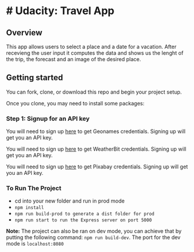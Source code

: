 # # Udacity: Travel App

## Overview

This app allows users to select a place and a date for a vacation. After recevieng the user input it computes the data and shows us the lenght of the trip, the forecast and an image of the desired place.

## Getting started

You can fork, clone, or download this repo and begin your project setup.

Once you clone, you may need to install some packages:

### Step 1: Signup for an API key

You will need to sign up [here](http://www.geonames.org/export/web-services.html) to get Geonames credentials. Signing up will get you an API key.

You will need to sign up [here](https://www.weatherbit.io/api) to get WeatherBit credentials. Signing up will get you an API key.

You will need to sign up [here](https://pixabay.com/) to get Pixabay credentials. Signing up will get you an API key.

### To Run The Project

- cd into your new folder and run in prod mode
- `npm install`
- `npm run build-prod to generate a dist folder for prod`
- `npm run start to run the Express server on port 5000`

**Note:** The project can also be ran on dev mode, you can achieve that by putting the following command: `npm run build-dev`. The port for the dev mode is `localhost:8080`
